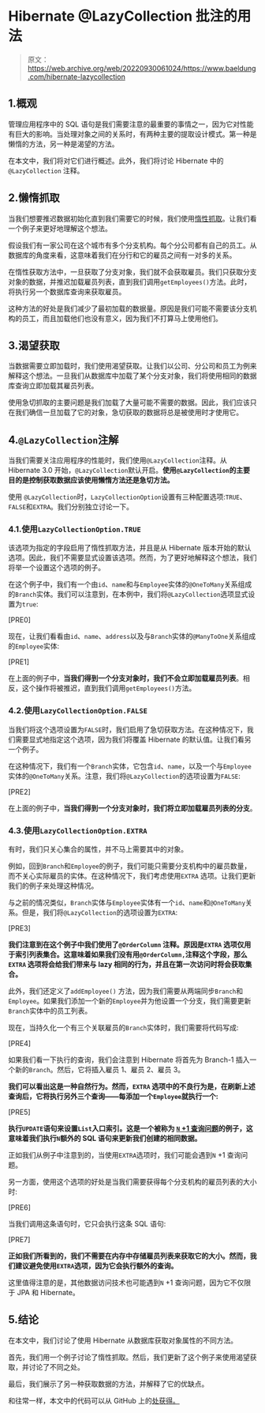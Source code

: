 # Hibernate @LazyCollection 批注的用法

> 原文：<https://web.archive.org/web/20220930061024/https://www.baeldung.com/hibernate-lazycollection>

## 1.概观

管理应用程序中的 SQL 语句是我们需要注意的最重要的事情之一，因为它对性能有巨大的影响。当处理对象之间的关系时，有两种主要的提取设计模式。第一种是懒惰的方法，另一种是渴望的方法。

在本文中，我们将对它们进行概述。此外，我们将讨论 Hibernate 中的`@LazyCollection` 注释。

## 2.懒惰抓取

当我们想要推迟数据初始化直到我们需要它的时候，我们使用[惰性抓取](/web/20220525123331/https://www.baeldung.com/hibernate-lazy-eager-loading)。让我们看一个例子来更好地理解这个想法。

假设我们有一家公司在这个城市有多个分支机构。每个分公司都有自己的员工。从数据库的角度来看，这意味着我们在分行和它的雇员之间有一对多的关系。

在惰性获取方法中，一旦获取了分支对象，我们就不会获取雇员。我们只获取分支对象的数据，并推迟加载雇员列表，直到我们调用`getEmployees()`方法。此时，将执行另一个数据库查询来获取雇员。

这种方法的好处是我们减少了最初加载的数据量。原因是我们可能不需要该分支机构的员工，而且加载他们也没有意义，因为我们不打算马上使用他们。

## 3.渴望获取

当数据需要立即加载时，我们使用渴望获取。让我们以公司、分公司和员工为例来解释这个想法。一旦我们从数据库中加载了某个分支对象，我们将使用相同的数据库查询立即加载其雇员列表。

使用急切抓取的主要问题是我们加载了大量可能不需要的数据。因此，我们应该只在我们确信一旦加载了它的对象，急切获取的数据将总是被使用时才使用它。

## 4.`@LazyCollection`注解

当我们需要关注应用程序的性能时，我们使用`@LazyCollection`注释。从 Hibernate 3.0 开始，`@LazyCollection`默认开启。**使用`@LazyCollection`的主要目的是控制获取数据应该使用懒惰方法还是急切方法。**

使用 `@LazyCollection`时，`LazyCollectionOption`设置有三种配置选项:`TRUE`、`FALSE`和`EXTRA`。我们分别独立讨论一下。

### 4.1.使用`LazyCollectionOption.TRUE`

该选项为指定的字段启用了惰性抓取方法，并且是从 Hibernate 版本开始的默认选项。因此，我们不需要显式设置该选项。然而，为了更好地解释这个想法，我们将举一个设置这个选项的例子。

在这个例子中，我们有一个由`id`、`name`和与`Employee`实体的`@OneToMany`关系组成的`Branch`实体。我们可以注意到，在本例中，我们将`@LazyCollection`选项显式设置为`true`:

[PRE0]

现在，让我们看看由`id`、`name`、`address`以及与`Branch`实体的`@ManyToOne`关系组成的`Employee`实体:

[PRE1]

在上面的例子中，**当我们得到一个分支对象时，我们不会立即加载雇员列表**。相反，这个操作将被推迟，直到我们调用`getEmployees()`方法。

### 4.2.使用`LazyCollectionOption.FALSE`

当我们将这个选项设置为`FALSE`时，我们启用了急切获取方法。在这种情况下，我们需要显式地指定这个选项，因为我们将覆盖 Hibernate 的默认值。让我们看另一个例子。

在这种情况下，我们有一个`Branch`实体，它包含`id`、`name`，以及一个与`Employee`实体的`@OneToMany`关系。注意，我们将`@LazyCollection`的选项设置为`FALSE`:

[PRE2]

在上面的例子中，**当我们得到一个分支对象时，我们将立即加载雇员列表的分支**。

### 4.3.使用`LazyCollectionOption.EXTRA`

有时，我们只关心集合的属性，并不马上需要其中的对象。

例如，回到`Branch`和`Employee`的例子，我们可能只需要分支机构中的雇员数量，而不关心实际雇员的实体。在这种情况下，我们考虑使用`EXTRA` 选项。让我们更新我们的例子来处理这种情况。

与之前的情况类似，`Branch`实体与`Employee`实体有一个`id`、`name`和`@OneToMany`关系。但是，我们将`@LazyCollection`的选项设置为`EXTRA`:

[PRE3]

**我们注意到在这个例子中我们使用了`@OrderColumn` 注释。原因是`EXTRA` 选项仅用于索引列表集合。这意味着如果我们没有用`@OrderColumn,`注释这个字段，那么`EXTRA` 选项将会给我们带来与 lazy 相同的行为，并且在第一次访问时将会获取集合。**

此外，我们还定义了`addEmployee()` 方法，因为我们需要从两端同步`Branch`和`Employee`。如果我们添加一个新的`Employee`并为他设置一个分支，我们需要更新`Branch`实体中的员工列表。

现在，当持久化一个有三个关联雇员的`Branch`实体时，我们需要将代码写成:

[PRE4]

如果我们看一下执行的查询，我们会注意到 Hibernate 将首先为 Branch-1 插入一个新的`Branch`。然后，它将插入雇员 1、雇员 2、雇员 3。

**我们可以看出这是一种自然行为。然而，`EXTRA` 选项中的不良行为是，在刷新上述查询后，它将执行另外三个查询——每添加一个`Employee`就执行一个:**

[PRE5]

**执行`UPDATE`语句来设置`List`入口索引。这是一个被称为 [`N` +1 查询问题](/web/20220525123331/https://www.baeldung.com/hibernate-common-performance-problems-in-logs)的例子，这意味着我们执行`N`额外的 SQL 语句来更新我们创建的相同数据。**

正如我们从例子中注意到的，当使用`EXTRA`选项时，我们可能会遇到`N` +1 查询问题。

另一方面，使用这个选项的好处是当我们需要获得每个分支机构的雇员列表的大小时:

[PRE6]

当我们调用这条语句时，它只会执行这条 SQL 语句:

[PRE7]

**正如我们所看到的，我们不需要在内存中存储雇员列表来获取它的大小。然而，我们建议避免使用`EXTRA`选项，因为它会执行额外的查询。**

这里值得注意的是，其他数据访问技术也可能遇到`N` +1 查询问题，因为它不仅限于 JPA 和 Hibernate。

## 5.结论

在本文中，我们讨论了使用 Hibernate 从数据库获取对象属性的不同方法。

首先，我们用一个例子讨论了惰性抓取。然后，我们更新了这个例子来使用渴望获取，并讨论了不同之处。

最后，我们展示了另一种获取数据的方法，并解释了它的优缺点。

和往常一样，本文中的代码可以从 GitHub 上的[处获得。](https://web.archive.org/web/20220525123331/https://github.com/eugenp/tutorials/tree/master/persistence-modules/hibernate-annotations)